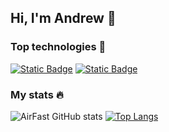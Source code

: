 ## Hi, I'm Andrew 👋

### Top technologies :hammer:
<a href="#"><img alt="Static Badge" src="https://img.shields.io/badge/React%20-%20-%20%2361DAFB?style=for-the-badge&logo=React&labelColor=%23282c34"></a>
<a href="#"><img alt="Static Badge" src="https://img.shields.io/badge/Vue%20-%20%234FC08D?style=for-the-badge&logo=vuedotjs&labelColor=%23282c34"></a>

### My stats :fire:
![AirFast GitHub stats](https://github-readme-stats.vercel.app/api?username=airfast&show_icons=true)
[![Top Langs](https://github-readme-stats.vercel.app/api/top-langs/?username=airfast&layout=compact&langs_count=8)](https://github.com/anuraghazra/github-readme-stats)

